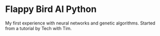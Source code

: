 # Flappy Bird AI Python

My first experience with neural networks and genetic algorithms. Started from a tutorial by Tech with Tim.